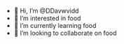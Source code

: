 - 👋 Hi, I’m @DDavwvidd
- 👀 I’m interested in food
- 🌱 I’m currently learning food
- 💞️ I’m looking to collaborate on food
<!---
DDavwvidd/DDavwvidd is a ✨ special ✨ repository because its `README.md` (this file) appears on your GitHub profile.
You can click the Preview link to take a look at your changes.
--->
